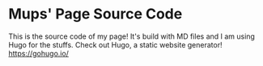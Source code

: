 # Mups' Page Source Code
This is the source code of my page! It's build with MD files and I am using Hugo for the stuffs.
Check out Hugo, a static website generator! https://gohugo.io/ 
